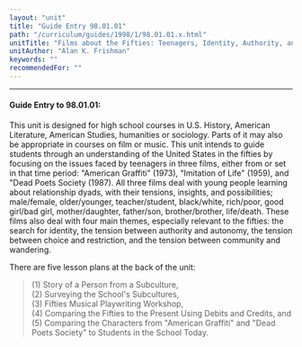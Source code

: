 ```yaml
---
layout: "unit"
title: "Guide Entry 98.01.01"
path: "/curriculum/guides/1998/1/98.01.01.x.html"
unitTitle: "Films about the Fifties: Teenagers, Identity, Authority, and Choice"
unitAuthor: "Alan K. Frishman"
keywords: ""
recommendedFor: ""
---
```

<body>
<hr/>
<h4>
Guide Entry to 98.01.01:
</h4>
<p>This unit is designed for high school courses in U.S. History, American Literature, American Studies, humanities or sociology.  Parts of it may also be appropriate in courses on film or music.  This unit intends to guide students through an understanding of the United States in the fifties by focusing on the issues faced by teenagers in three films, either from or set in that time period: "American Graffiti" (1973), "Imitation of Life" (1959), and "Dead Poets Society (1987).  All three films deal with young people learning about relationship dyads, with their tensions, insights, and possibilities; male/female, older/younger, teacher/student, black/white, rich/poor, good girl/bad girl, mother/daughter, father/son, brother/brother, life/death.  These films also deal with four main themes, especially relevant to the fifties: the search for identity, the tension between authority and autonomy, the tension between choice and restriction, and the tension between community and wandering.</p>
<p>
There are five lesson plans at the back of the unit:
</p>
<blockquote>
<dl>
<dt>
(1) Story of a Person from a Subculture,
<dt>
(2) Surveying the School's Subcultures,
<dt>
(3) Fifties Musical Playwriting Workshop,
<dt>
(4) Comparing the Fifties to the Present Using Debits and Credits, and
<dt>
(5) Comparing the Characters from "American Graffiti" and "Dead Poets Society" to Students in the School Today.
</dt>
</dt>
</dt>
</dt>
</dt>
</dl>
</blockquote>
</body>
